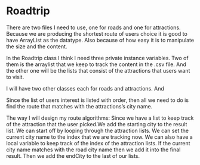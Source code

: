 # Roadtrip
There are two files I need to use, one for roads and one for attractions. Because we are producing the shortest route of users choice it is good to have ArrayList as the datatype.
Also because of  how easy it is to manipulate the size and the content. 

In the Roadtrip class I think I need three private instance variables. Two of them is the arraylist that we keep to track the content in the .csv file. And the other one will be the lists that consist of the attractions that users want to visit. 

I will have two other classes each for roads and attractions. And 

Since the list of users interest is listed with order, then all we need to do is find the route that matches with the attractions’s city name. 

The way I will design my route algorithms:
Since we have a list to keep track of the attraction that the user picked.We add the starting city to the result list.  We can start off by looping through the attraction lists. We can set the current city name to the index that we are tracking now. We can also have a local variable to keep track of the index of the attraction lists. If the current city name matches with the road city name then we add it into the final result. Then we add the endCity to the last of our lists. 
